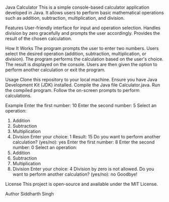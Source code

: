 Java Calculator
This is a simple console-based calculator application developed in Java. It allows users to perform basic mathematical operations such as addition, subtraction, multiplication, and division.

Features
User-friendly interface for input and operation selection.
Handles division by zero gracefully and prompts the user accordingly.
Provides the result of the chosen calculation.

How It Works
The program prompts the user to enter two numbers.
Users select the desired operation (addition, subtraction, multiplication, or division).
The program performs the calculation based on the user's choice.
The result is displayed on the console.
Users are then given the option to perform another calculation or exit the program.

Usage
Clone this repository to your local machine.
Ensure you have Java Development Kit (JDK) installed.
Compile the Java file Calculator.java.
Run the compiled program.
Follow the on-screen prompts to perform calculations.

Example
Enter the first number: 10
Enter the second number: 5
Select an operation:
1. Addition
2. Subtraction
3. Multiplication
4. Division
Enter your choice: 1
Result: 15
Do you want to perform another calculation? (yes/no): yes
Enter the first number: 8
Enter the second number: 0
Select an operation:
1. Addition
2. Subtraction
3. Multiplication
4. Division
Enter your choice: 4
Division by zero is not allowed.
Do you want to perform another calculation? (yes/no): no
Goodbye!


License
This project is open-source and available under the MIT License.

Author
Siddharth Singh
